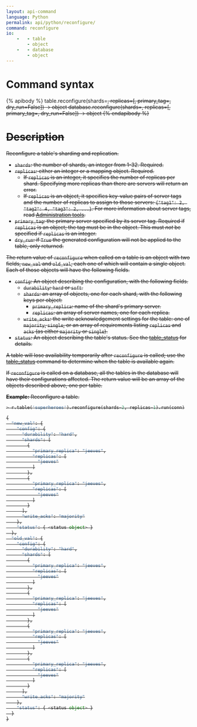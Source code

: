 ```yaml
---
layout: api-command
language: Python
permalink: api/python/reconfigure/
command: reconfigure
io:
    -   - table
        - object
    -   - database
        - object
---
```

# Command syntax #

{% apibody %}
table.reconfigure(shards=<s>, replicas=<r>[, primary_tag=<t>, dry_run=False]) &rarr; object
database.reconfigure(shards=<s>, replicas=<r>[, primary_tag=<t>, dry_run=False]) &rarr; object
{% endapibody %}

# Description #

Reconfigure a table's sharding and replication.

* `shards`: the number of shards, an integer from 1-32. Required.
* `replicas`: either an integer or a mapping object. Required.
    * If `replicas` is an integer, it specifies the number of replicas per shard. Specifying more replicas than there are servers will return an error.
    * If `replicas` is an object, it specifies key-value pairs of server tags and the number of replicas to assign to those servers: `{"tag1": 2, "tag2": 4, "tag3": 2, ...}`. For more information about server tags, read [Administration tools](/docs/administration-tools/).
* `primary_tag`: the primary server specified by its server tag. Required if `replicas` is an object; the tag must be in the object. This must *not* be specified if `replicas` is an integer.
* `dry_run`: if `True` the generated configuration will not be applied to the table, only returned.

The return value of `reconfigure` when called on a table is an object with two fields, `new_val` and `old_val`, each one of which will contain a single object. Each of those objects will have the following fields.

* `config`: An object describing the configuration, with the following fields.
    * `durability`: `hard` or `soft`.
    * `shards`: an array of objects, one for each shard, with the following keys per object:
        * `primary_replica`: name of the shard's primary server.
        * `replicas`: an array of server names, one for each replica.
    * `write_acks`: the write acknowledgement settings for the table: one of `majority`, `single`, or an array of requirements listing `replicas` and `acks` (as either `majority` or `single`).
* `status`: An object describing the table's status. See the [table_status](/api/python/table_status) for details.

A table will lose availability temporarily after `reconfigure` is called; use the [table_status](/api/python/table_status) command to determine when the table is available again.

If `reconfigure` is called on a database, all the tables in the database will have their configurations affected. The return value will be an array of the objects described above, one per table.

__Example:__ Reconfigure a table.

```py
> r.table('superheroes').reconfigure(shards=2, replicas=1).run(conn)

{
  "new_val": {
    "config": {
      "durability": "hard",
      "shards": [
        {
          "primary_replica": "jeeves",
          "replicas": [
            "jeeves"
          ]
        },
        {
          "primary_replica": "jeeves",
          "replicas": [
            "jeeves"
          ]
        }
      ],
      "write_acks": "majority"
    },
    "status": { <status object> }
  },
  "old_val": {
    "config": {
      "durability": "hard",
      "shards": [
        {
          "primary_replica": "jeeves",
          "replicas": [
            "jeeves"
          ]
        },
        {
          "primary_replica": "jeeves",
          "replicas": [
            "jeeves"
          ]
        },
        {
          "primary_replica": "jeeves",
          "replicas": [
            "jeeves"
          ]
        },
        {
          "primary_replica": "jeeves",
          "replicas": [
            "jeeves"
          ]
        }
      ],
      "write_acks": "majority"
    },
    "status": { <status object> }
  }
}
```
